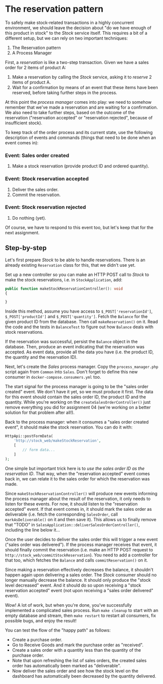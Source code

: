 # The reservation pattern

To safely make stock-related transactions in a highly concurrent environment, we should leave the decision about "do we have enough of this product in stock" to the *Stock* service itself. This requires a bit of a different setup, but we can rely on two important techniques:

1. The Reservation pattern
2. A Process Manager

First, a *reservation* is like a two-step transaction. Given we have a sales order for 2 items of product A:

1. Make a reservation by calling the *Stock* service, asking it to *reserve* 2 items of product A.
2. Wait for a confirmation by means of an event that these items have been reserved, before taking further steps in the process.

At this point the *process manager* comes into play: we need to somehow remember that we've made a reservation and are waiting for a confirmation. We also need to take further steps, based on the outcome of the reservation ("reservation accepted" or "reservation rejected", because of insufficient stock).

To keep track of the order process and its current state, use the following description of events and commands (things that need to be done when an event comes in):

### Event: Sales order created

1. Make a stock reservation (provide product ID and ordered quantity).

### Event: Stock reservation accepted

1. Deliver the sales order.
2. Commit the reservation.

### Event: Stock reservation rejected

1. Do nothing (yet).

Of course, we have to respond to this event too, but let's keep that for the next assignment.

## Step-by-step

Let's first prepare *Stock* to be able to handle reservations. There is an already existing `Reservation` class for this, that we didn't use yet.

Set up a new controller so you can make an HTTP POST call to *Stock* to make the stock reservations, i.e. in `StockApplication`, add:

```php
public function makeStockReservationController(): void
{

}
```

Inside this method, assume you have access to `$_POST['reservationId']`, `$_POST['productId']` and `$_POST['quantity']`. Fetch the `Balance` for the given product ID from the database. Then call `makeReservation()` on it. Read the code and the tests in `BalanceTest` to figure out how `Balance` deals with stock reservations.

If the reservation was successful, persist the `Balance` object in the database. Then, produce an event indicating that the reservation was accepted. As event data, provide all the data you have (i.e. the product ID, the quantity and the reservation ID).

Next, let's create the *Sales* process manager. Copy the `process_manager.php` script again from `Common` into `Sales`. Don't forget to define this new consumer in `docker-compose.consumers.yml` too.

The start signal for the process manager is going to be the "sales order created" event. We don't have it yet, so we must produce it first. The data for this event should contain the sales order ID, the product ID and the quantity. While you're working on the `createSalesOrderController()` just remove everything you did for assignment 04 (we're working on a better solution for that problem after all!).

Back to the process manager: when it consumes a "sales order created event", it should make the stock reservation. You can do it with:

```php
HttpApi::postFormData(
    'http://stock_web/makeStockReservation',
    [
        // form data...
    ]
);
```

One simple but important trick here is to *use the sales order ID as the reservation ID*. That way, when the "reservation accepted" event comes back in, we can relate it to the sales order for which the reservation was made.

Since `makeStockReservationController()` will produce new events informing the process manager about the result of the reservation, it only needs to listen for these events. For now, it should listen to the "reservation accepted" event. If that event comes in, it should mark the sales order as deliverable (i.e. fetch the corresponding `SalesOrder`, call `markAsDeliverable()` on it and then save it). This allows us to finally remove that "TODO" in `SalesApplication::deliverSalesOrderController()`, including the line below it...

Once the user decides to deliver the sales order this will trigger a new event ("sales order was delivered"). If the process manager receives that event, it should finally commit the reservation (i.e. make an HTTP POST request to `http://stock_web/commitStockReservation`). You need to add a controller for that too, which fetches the `Balance` and calls `commitReservation()` on it.

Since making a reservation effectively decreases the balance, it shouldn't happen again upon delivering a sales order. The *Stock* consumer should no longer manually decrease the balance. It should only produce the "stock level decreased" event. And it should do so upon receiving a "stock reservation accepted" event (not upon receiving a "sales order delivered" event).

Wow! A lot of work, but when you're done, you've successfully implemented a complicated sales process. Run `make cleanup` to start with an empty database and stream, then `make restart` to restart all consumers, fix possible bugs, and enjoy the result!

You can test the flow of the "happy path" as follows:

- Create a purchase order.
- Go to Receive Goods and mark the purchase order as "received".
- Create a sales order with a quantity less than the quantity of the purchase order.
- Note that upon refreshing the list of sales orders, the created sales order has automatically been marked as "deliverable".
- Now deliver the sales order and see how the stock level on the dashboard has automatically been decreased by the quantity delivered.
